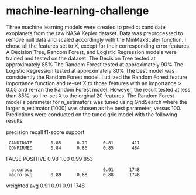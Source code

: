 # machine-learning-challenge
Three machine learning models were created to predict candidate exoplanets from the raw NASA Kepler dataset.
Data was preprocessed to remove null data and scaled accordingly with the MinMaxScaler function.
I chose all the features set to X, except for their corresponding error features.
A Decision Tree, Random Forest, and Logistic Regression models were trained and tested on the dataset.
The Decision Tree tested at approximately 85%
The Random Forest tested at approximately 90%
The Logistic Regression tested at approximately 80%
The best model was consistently the Random Forest model.
I utilized the Random Forest feature importance function and re-set X to those features with an importance > 0.05 and re-ran the Random Forest model. However, the result tested at less than 85%, so I re-set X to the orginal 20 features.
The Random Forest model's parameter for n_estimators was tuned using GridSearch where the larger n_estimator (1000) was chosen as the best parameter, versus 100.
Predictions were conducted on the tuned grid model with the following results:
 
 
 precision    recall  f1-score   support

     CANDIDATE       0.85      0.79      0.81       411
     CONFIRMED       0.84      0.86      0.85       484
FALSE POSITIVE       0.98      1.00      0.99       853

      accuracy                           0.91      1748
     macro avg       0.89      0.88      0.88      1748
  weighted avg       0.91      0.91      0.91      1748
